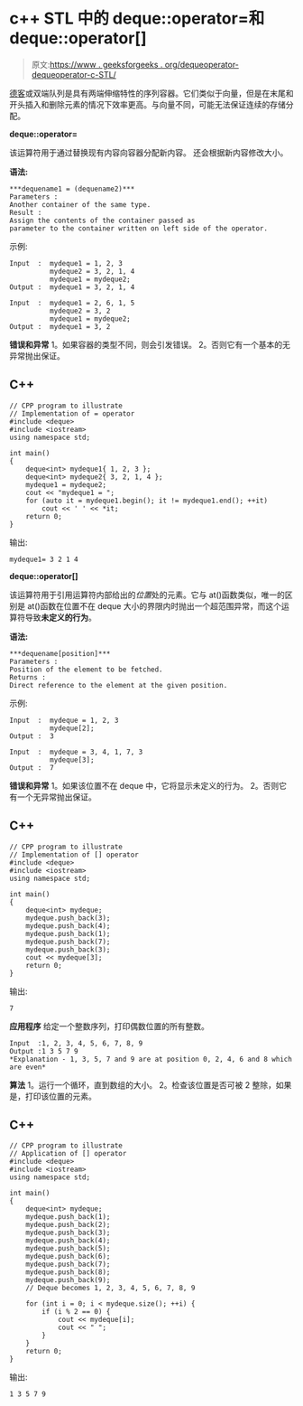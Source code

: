 # c++ STL 中的 deque::operator=和 deque::operator[]

> 原文:[https://www . geeksforgeeks . org/dequeoperator-dequeoperator-c-STL/](https://www.geeksforgeeks.org/dequeoperator-dequeoperator-c-stl/)

[德客](https://www.geeksforgeeks.org/deque-cpp-stl/)或双端队列是具有两端伸缩特性的序列容器。它们类似于向量，但是在末尾和开头插入和删除元素的情况下效率更高。与向量不同，可能无法保证连续的存储分配。

**deque::operator=**

该运算符用于通过替换现有内容向容器分配新内容。
还会根据新内容修改大小。

**语法:**

```
***dequename1 = (dequename2)***
Parameters :
Another container of the same type.
Result :
Assign the contents of the container passed as 
parameter to the container written on left side of the operator.
```

示例:

```
Input  :  mydeque1 = 1, 2, 3
          mydeque2 = 3, 2, 1, 4
          mydeque1 = mydeque2;
Output :  mydeque1 = 3, 2, 1, 4

Input  :  mydeque1 = 2, 6, 1, 5
          mydeque2 = 3, 2
          mydeque1 = mydeque2;
Output :  mydeque1 = 3, 2
```

**错误和异常**
1。如果容器的类型不同，则会引发错误。
2。否则它有一个基本的无异常抛出保证。

## C++

```
// CPP program to illustrate
// Implementation of = operator
#include <deque>
#include <iostream>
using namespace std;

int main()
{
    deque<int> mydeque1{ 1, 2, 3 };
    deque<int> mydeque2{ 3, 2, 1, 4 };
    mydeque1 = mydeque2;
    cout << "mydeque1 = ";
    for (auto it = mydeque1.begin(); it != mydeque1.end(); ++it)
        cout << ' ' << *it;
    return 0;
}
```

输出:

```
mydeque1= 3 2 1 4
```

**deque::operator[]**

该运算符用于引用运算符内部给出的*位置*处的元素。它与 at()函数类似，唯一的区别是 at()函数在位置不在 deque 大小的界限内时抛出一个超范围异常，而这个运算符导致**未定义的行为**。

**语法:**

```
***dequename[position]***
Parameters :
Position of the element to be fetched.
Returns :
Direct reference to the element at the given position.
```

示例:

```
Input  :  mydeque = 1, 2, 3
          mydeque[2];
Output :  3

Input  :  mydeque = 3, 4, 1, 7, 3
          mydeque[3];
Output :  7
```

**错误和异常**
1。如果该位置不在 deque 中，它将显示未定义的行为。
2。否则它有一个无异常抛出保证。

## C++

```
// CPP program to illustrate
// Implementation of [] operator
#include <deque>
#include <iostream>
using namespace std;

int main()
{
    deque<int> mydeque;
    mydeque.push_back(3);
    mydeque.push_back(4);
    mydeque.push_back(1);
    mydeque.push_back(7);
    mydeque.push_back(3);
    cout << mydeque[3];
    return 0;
}
```

输出:

```
7
```

**应用程序**
给定一个整数序列，打印偶数位置的所有整数。

```
Input  :1, 2, 3, 4, 5, 6, 7, 8, 9
Output :1 3 5 7 9
*Explanation - 1, 3, 5, 7 and 9 are at position 0, 2, 4, 6 and 8 which are even*
```

**算法**
1。运行一个循环，直到数组的大小。
2。检查该位置是否可被 2 整除，如果是，打印该位置的元素。

## C++

```
// CPP program to illustrate
// Application of [] operator
#include <deque>
#include <iostream>
using namespace std;

int main()
{
    deque<int> mydeque;
    mydeque.push_back(1);
    mydeque.push_back(2);
    mydeque.push_back(3);
    mydeque.push_back(4);
    mydeque.push_back(5);
    mydeque.push_back(6);
    mydeque.push_back(7);
    mydeque.push_back(8);
    mydeque.push_back(9);
    // Deque becomes 1, 2, 3, 4, 5, 6, 7, 8, 9

    for (int i = 0; i < mydeque.size(); ++i) {
        if (i % 2 == 0) {
            cout << mydeque[i];
            cout << " ";
        }
    }
    return 0;
}
```

输出:

```
1 3 5 7 9
```